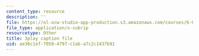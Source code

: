 ```yaml
---
content_type: resource
description: ''
file: https://ol-ocw-studio-app-production.s3.amazonaws.com/courses/6-002-circuits-and-electronics-spring-2007/ae36c1ef70504797c1aba7c2c1437b91_Km9YIdkc2Oo.srt
file_type: application/x-subrip
resourcetype: Other
title: 3play caption file
uid: ae36c1ef-7050-4797-c1ab-a7c2c1437b91
---
```

